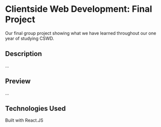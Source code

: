 # Clientside Web Development: Final Project

Our final group project showing what we have learned throughout our one year of studying CSWD.

## Description

...

## Preview

...

## Technologies Used

Built with React.JS